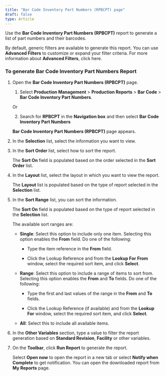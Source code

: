 ```yaml
---
title: "Bar Code Inventory Part Numbers (RPBCPT) page"
draft: false
type: Article
---
```


Use the **Bar Code Inventory Part Numbers (RPBCPT)** report to generate a list of part numbers and their barcodes.

By default, generic filters are available to generate this report. You can use **Advanced Filters** to customize or expand your filter criteria. For more information about **Advanced Filters**, click here.

### To generate Bar Code Inventory Part Numbers Report

1. Open the **Bar Code Inventory Part Numbers (RPBCPT)** page.

    1. Select **Production Management** > **Production Reports** > **Bar Code** > **Bar Code Inventory Part Numbers**.

    Or

    2. Search for **RPBCPT** in the **Navigation box** and then select  **Bar Code Inventory Part Numbers**

    **Bar Code Inventory Part Numbers (RPBCPT)** page appears.

2. In the **Selection** list, select the information you want to view.

3. In the **Sort Order** list, select how to sort the report.

    The **Sort On** field is populated based on the order selected in the **Sort Order** list.

4. In the **Layout** list, select the layout in which you want to view the report.

    The **Layout** list is populated based on the type of report selected in the **Selection** list.

5. In the **Sort Range** list, you can sort the information.

    The **Sort On** field is populated based on the type of report selected in the **Selection** list.

    The available sort ranges are:

    - **Single**: Select this option to include only one item. Selecting this option enables the **From** field. Do one of the following:

        - Type the item reference in the **From** field.

        - Click the Lookup Reference and from the **Lookup For** **From** window, select the required sort item, and click **Select**.

    - **Range**: Select this option to include a range of items to sort from. Selecting this option enables the **From** and **To** fields. Do one of the following:

        - Type the first and last values of the range in the **From** and **To** fields.

        - Click the Lookup Reference (if available) and from the **Lookup For** window, select the required sort item, and click **Select**.

    - **All**: Select this to include all available items.

6. In the **Other Variables** section, type a value to filter the report generation based on **Standard Revision**, **Facility** or other variables.

7. On the **Toolbar**, click **Run Report** to generate the report.

    Select **Open now** to open the report in a new tab or select **Notify when Complete** to get notification. You can open the downloaded report from **My Reports** page.

​